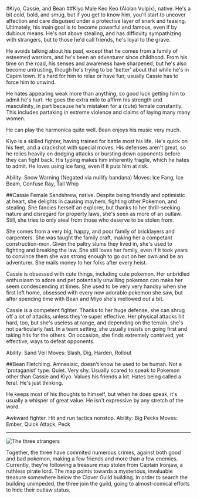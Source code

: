 #Kiyo, Cassie, and Bean
##Kiyo
Male Keo Keo (Alolan Vulpix), native.  He's a bit cold, bold, and smug, but if you get to know him, you'll start to uncover affection and care disguised under a protective layer of snark and teasing.  Ultimately, his main goal is to become powerful and famous, even if by dubious means.  He's not above stealing, and has difficulty sympathizing with strangers, but to those he'd call friends, he's loyal to the grave.

He avoids talking about his past, except that he comes from a family of esteemed warriors, and he's been an adventurer since childhood.  From his time on the road, his senses and awareness have sharpened, but he's also become untrusting, though he's trying to be 'better' about that while he's in Capim town.  It's hard for him to relax or have fun; usually Cassie has to force him to unwind.

He hates appearing weak more than anything, so good luck getting him to admit he's hurt.  He goes the extra mile to affirm his strength and masculinity, in part because he's mistaken for a (cute) female constantly.  This includes partaking in extreme violence and claims of laying many many women. 
 
He can play the harmonica quite well.  Bean enjoys his music very much.

Kiyo is a skilled fighter, having trained for battle most his life.  He's quick on his feet, and a crackshot with special moves.  His defenses aren't great, so he relies heavily on dodging attacks or bursting down opponents before they can fight back.  His typing makes him inherently fragile, which he hates to admit.  He loves using ice fang, even if it puts him at risk.

Ability: Snow Warning (Negated via nullify bandana)
Moves: Ice Fang, Ice Beam, Confuse Ray, Tail Whip

##Cassie
Female Sandshrew, native.  Despite being friendly and optimistic at heart, she delights in causing mayhem, fighting other Pokemon, and stealing.  She fancies herself an explorer, but thanks to her thrill-seeking nature and disregard for property laws, she's seen as more of an outlaw.  Still, she tries to only steal from those who deserve to be stolen from.

She comes from a very big, happy, and poor family of bricklayers and carpenters.  She was taught the family craft, making her a competant construction-mon.  Given the paltry slums they lived in, she's used to fighting and breaking the law.  She still loves her family, even if it took years to convince them she was strong enough to go out on her own and be an adventurer.  She mails money to her folks after every heist.

Cassie is obsessed with cute things, including cute pokemon.  Her unbridled enthusiasm to adore and pet potentially unwilling pokemon can make her seem condescending at times.  She used to be very very handsy when she first left home, obsessed with every new adorable pokemon she saw, but after spending time with Bean and Miyo she's mellowed out a bit.

Cassie is a competent fighter.  Thanks to her huge defense, she can shrug off a lot of attacks, unless they're super effective.  Her physical attacks hit hard, too, but she's useless at range, and depending on the terrain, she's not particularly fast.  In a team setting, she usually insists on going first and taking hits for the others.  On occasion, she finds extremely contrived, yet effective, ways to defeat opponents.  

Ability: Sand Veil
Moves: Slash, Dig, Harden, Rollout

##Bean
Fletchling.  Amnesiaic, doesn't know he used to be human.  Not a 'protaganist' type.  Quiet.  Very shy.  Usually scared to speak to Pokemon other than Cassie and Kiyo.  Values his friends a lot.   Hates being called a feral.  He's just thinking.

He keeps most of his thoughts to himself, but when he does speak, it's usually a whisper of great value.  He isn't expressive by any stretch of the word.

Awkward fighter.  Hit and run tactics nonstop.
Ability: Big Pecks
Moves: Ember, Quick Attack, Peck

***
![The three strangers](https://i.imgur.com/nziMs1c.jpeg)

Together, the three have commited numerous crimes, against both good and bad pokemon, making a few friends and more than a few enemies.  Currently, they're following a treasure map stolen from Captain Ironjaw, a ruthless pirate lord.  The map points towards a mysterious, invaluable treasure somewhere below the Clover Guild building.  In order to search the building unimpeded, the three join the guild, going to almost-comical efforts to hide their outlaw status.
